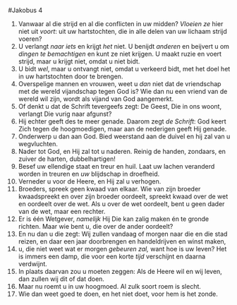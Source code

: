 #Jakobus 4
1. Vanwaar al die strijd en al die conflicten in uw midden? *Vloeien ze* hier niet uit *voort*: uit uw hartstochten, die in alle delen van uw lichaam strijd voeren?
2. U verlangt *naar iets* en krijgt *het* niet. U benijdt *anderen* en beijvert u om *dingen te bemachtigen* en kunt ze niet krijgen. U maakt ruzie en voert strijd, maar u krijgt niet, omdat u niet bidt.
3. U bidt *wel*, maar u ontvangt niet, omdat u verkeerd bidt, met het doel het in uw hartstochten door te brengen.
4. Overspelige mannen en vrouwen, weet u *dan* niet dat de vriendschap met de wereld vijandschap tegen God is? Wie dan nu een vriend van de wereld wil zijn, wordt als vijand van God aangemerkt.
5. Of denkt u dat de Schrift tevergeefs zegt: De Geest, Die in ons woont, verlangt Die vurig naar afgunst?
6. Hij echter geeft des te meer genade. Daarom zegt *de Schrift*: God keert Zich tegen de hoogmoedigen, maar aan de nederigen geeft Hij genade.
7. Onderwerp u dan aan God. Bied weerstand aan de duivel en hij zal van u wegvluchten.
8. Nader tot God, en Hij zal tot u naderen. Reinig de handen, zondaars, en zuiver de harten, dubbelhartigen!
9. Besef uw ellendige staat en treur en huil. Laat uw lachen veranderd worden in treuren en *uw* blijdschap in droefheid.
10. Verneder u voor de Heere, en Hij zal u verhogen.
11. Broeders, spreek geen kwaad van elkaar. Wie van zijn broeder kwaadspreekt en over zijn broeder oordeelt, spreekt kwaad over de wet en oordeelt over de wet. Als u over de wet oordeelt, bent u geen dader van de wet, maar een rechter.
12. Er is één Wetgever, *namelijk* Hij Die kan zalig maken én te gronde richten. Maar wie bent u, die over de ander oordeelt?
13. En nu dan u die zegt: Wij zullen vandaag of morgen naar die en die stad reizen, en daar een jaar doorbrengen en handeldrijven en winst maken,
14. u, die niet weet wat er morgen *gebeuren zal,* want hoe is uw leven? Het is immers een damp, die voor een korte *tijd* verschijnt en daarna verdwijnt.
15. In plaats daarvan zou u moeten zeggen: Als de Heere wil en wij leven, dan zullen wij dit of dat doen.
16. Maar nu roemt u in uw hoogmoed. Al zulk soort roem is slecht.
17. Wie dan weet goed te doen, en het niet doet, voor hem is het zonde.

